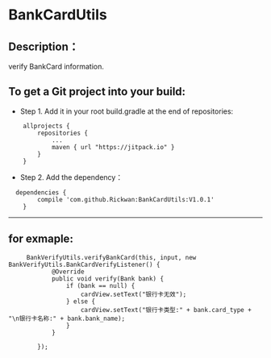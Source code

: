 # BankCardUtils
## Description：

   verify BankCard information.

## To get a Git project into your build:

- Step 1. Add it in your root build.gradle at the end of repositories:
```
	allprojects {
		repositories {
			...
			maven { url "https://jitpack.io" }
		}
	}
```

- Step 2. Add the dependency：
```
  dependencies {
	    compile 'com.github.Rickwan:BankCardUtils:V1.0.1'
	}
```
------
## for exmaple:
```
     BankVerifyUtils.verifyBankCard(this, input, new BankVerifyUtils.BankCardVerifyListener() {
            @Override
            public void verify(Bank bank) {
                if (bank == null) {
                    cardView.setText("银行卡无效");
                } else {
                    cardView.setText("银行卡类型:" + bank.card_type + "\n银行卡名称:" + bank.bank_name);
                }
            }

        });
```
